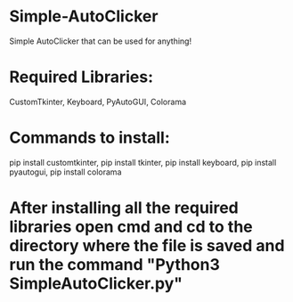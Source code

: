 # Simple-AutoClicker
Simple AutoClicker that can be used for anything!

# Required Libraries:
CustomTkinter, Keyboard, PyAutoGUI, Colorama

# Commands to install:
pip install customtkinter, pip install tkinter, pip install keyboard, pip install pyautogui, pip install colorama

# After installing all the required libraries open cmd and cd to the directory where the file is saved and run the command "Python3 SimpleAutoClicker.py"
